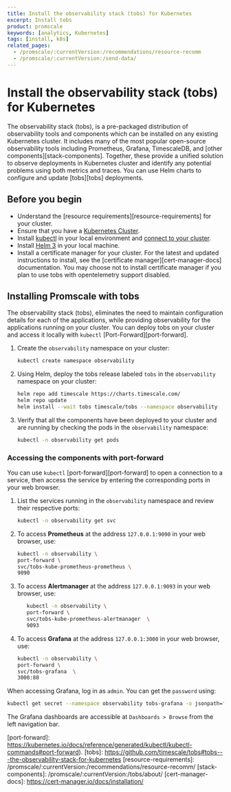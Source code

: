 ```yaml
---
title: Install the observability stack (tobs) for Kubernetes
excerpt: Install tobs
product: promscale
keywords: [analytics, Kubernetes]
tags: [install, k8s]
related_pages:
  - /promscale/:currentVersion:/recommendations/resource-recomm
  - /promscale/:currentVersion:/send-data/
---
```


# Install the observability stack (tobs) for Kubernetes
The observability stack (tobs), is a pre-packaged distribution of observability
tools and components which can be installed on any existing Kubernetes
cluster. It includes many of the most popular open-source observability tools
including Prometheus, Grafana, TimescaleDB, and [other components][stack-components].
Together, these provide a unified solution to observe deployments in Kubernetes
cluster and identify any potential problems using both metrics and traces. You can use Helm
charts to configure and update [tobs][tobs] deployments. 

 
## Before you begin
*  Understand the [resource requirements][resource-requirements] for your cluster.
*  Ensure that you have a [Kubernetes Cluster][kubernetes-cluster]. 
*  Install [kubectl][kubectl] in your local environment and [connect to your cluster][connect-to-cluster].
*  Install [Helm 3][helm] in your local machine.
* Install a certificate manager for your cluster.
   <highlight type="note">
   For the latest and updated instructions to install, see the
   [certificate manager][cert-manager-docs] documentation. You may choose not to
   install certificate manager if you plan to use tobs with opentelemetry support
   disabled.
   </highlight> 

## Installing Promscale with tobs 
The observability stack (tobs), eliminates the need to maintain configuration
details for each of the applications, while providing observability for the
applications running on your cluster. You can deploy tobs on your cluster and
access it locally with `kubectl` [Port-Forward][port-forward].

<procedure>

1.  Create the `observability` namespace on your cluster:
    ```bash
    kubectl create namespace observability
    ```   
1.  Using Helm, deploy the tobs release labeled `tobs` in the `observability`
    namespace on your cluster:
    ```bash
    helm repo add timescale https://charts.timescale.com/
    helm repo update
    helm install --wait tobs timescale/tobs --namespace observability
    ```
1.  Verify that all the components have been deployed to your cluster and are
    running by checking the pods in the `observability` namespace:
    ```bash
    kubectl -n observability get pods
    ```
    
</procedure>

### Accessing the components with port-forward

<procedure>

You can use `kubectl` [port-forward][port-forward] to open a connection to a
service, then access the service by entering the corresponding ports in your web browser.

1.  List the services running in the `observability` namespace and review their
    respective ports:
    ```bash
    kubectl -n observability get svc
    ```
1. To access **Prometheus** at the address `127.0.0.1:9090` in
   your web browser, use:
   ```bash
   kubectl -n observability \
   port-forward \
   svc/tobs-kube-prometheus-prometheus \
   9090
   ```
1. To access **Alertmanager** at the address `127.0.0.1:9093` in
   your web browser, use:
   ```bash
      kubectl -n observability \
      port-forward \
      svc/tobs-kube-prometheus-alertmanager  \
      9093
   ```   
1. To access **Grafana** at the address `127.0.0.1:3000` in your
   web browser, use:
   ```bash
   kubectl -n observability \
   port-forward \
   svc/tobs-grafana  \
   3000:80
   ```

</procedure>

When accessing Grafana, log in as `admin`. You can get the
`password` using:
   ```bash
   kubectl get secret --namespace observability tobs-grafana -o jsonpath="{.data.admin-password}" | base64 --decode ; echo
   ```
   The Grafana dashboards are accessible at `Dashboards > Browse` from the left navigation bar.

[kubernetes-cluster]: https://kubernetes.io/docs/setup/production-environment/
[helm]: https://helm.sh/docs/intro/install/
[kubectl]: https://kubernetes.io/docs/tasks/tools/#kubectl
[connect-to-cluster]: https://kubernetes.io/docs/tasks/tools/install-kubectl-macos/#verify-kubectl-configuration
[port-forward]: https://kubernetes.io/docs/reference/generated/kubectl/kubectl-commands#port-forward).
[tobs]: https://github.com/timescale/tobs#tobs---the-observability-stack-for-kubernetes
[resource-requirements]: /promscale/:currentVersion:/recommendations/resource-recomm/ 
[stack-components]: /promscale/:currentVersion:/tobs/about/
[cert-manager-docs]: https://cert-manager.io/docs/installation/
